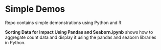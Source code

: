 # Simple Demos
Repo contains simple demonstrations using Python and R

**Sorting Data for Impact Using Pandas and Seaborn.ipynb** shows how to aggregate count data and display it using the pandas and seaborn libraries in Python.
